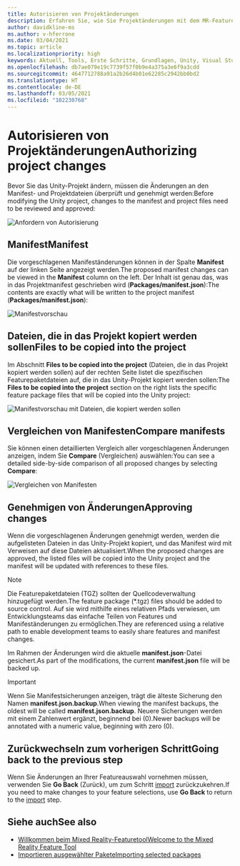 ```yaml
---
title: Autorisieren von Projektänderungen
description: Erfahren Sie, wie Sie Projektänderungen mit dem MR-Featuretool für die HoloLens- und VR-Entwicklung autorisieren.
author: davidkline-ms
ms.author: v-hferrone
ms.date: 03/04/2021
ms.topic: article
ms.localizationpriority: high
keywords: Aktuell, Tools, Erste Schritte, Grundlagen, Unity, Visual Studio, Toolkit, Mixed Reality-Headset, Windows Mixed Reality-Headset, Virtual Reality-Headset, Installation, Windows, HoloLens, Emulator, Unreal, OpenXR
ms.openlocfilehash: db7ae079e19c7739f57f0b9e4a375a3e6f9a3cdd
ms.sourcegitcommit: 4647712788a91a2b26d4b01e62285c2942bb0bd2
ms.translationtype: HT
ms.contentlocale: de-DE
ms.lasthandoff: 03/05/2021
ms.locfileid: "102230768"
---
```

# <a name="authorizing-project-changes"></a><span data-ttu-id="8758d-104">Autorisieren von Projektänderungen</span><span class="sxs-lookup"><span data-stu-id="8758d-104">Authorizing project changes</span></span>

<span data-ttu-id="8758d-105">Bevor Sie das Unity-Projekt ändern, müssen die Änderungen an den Manifest- und Projektdateien überprüft und genehmigt werden:</span><span class="sxs-lookup"><span data-stu-id="8758d-105">Before modifying the Unity project, changes to the manifest and project files need to be reviewed and approved:</span></span>

![Anfordern von Autorisierung](images/FeatureToolApprovalRequest.png)

## <a name="manifest"></a><span data-ttu-id="8758d-107">Manifest</span><span class="sxs-lookup"><span data-stu-id="8758d-107">Manifest</span></span>

<span data-ttu-id="8758d-108">Die vorgeschlagenen Manifeständerungen können in der Spalte **Manifest** auf der linken Seite angezeigt werden.</span><span class="sxs-lookup"><span data-stu-id="8758d-108">The proposed manifest changes can be viewed in the **Manifest** column on the left.</span></span> <span data-ttu-id="8758d-109">Der Inhalt ist genau das, was in das Projektmanifest geschrieben wird (**Packages/manifest.json**):</span><span class="sxs-lookup"><span data-stu-id="8758d-109">The contents are exactly what will be written to the project manifest (**Packages/manifest.json**):</span></span>

![Manifestvorschau](images/ManifestPreview.png)

## <a name="files-to-be-copied-into-the-project"></a><span data-ttu-id="8758d-111">Dateien, die in das Projekt kopiert werden sollen</span><span class="sxs-lookup"><span data-stu-id="8758d-111">Files to be copied into the project</span></span>

<span data-ttu-id="8758d-112">Im Abschnitt **Files to be copied into the project** (Dateien, die in das Projekt kopiert werden sollen) auf der rechten Seite listet die spezifischen Featurepaketdateien auf, die in das Unity-Projekt kopiert werden sollen:</span><span class="sxs-lookup"><span data-stu-id="8758d-112">The **Files to be copied into the project** section on the right lists the specific feature package files that will be copied into the Unity project:</span></span>

![Manifestvorschau mit Dateien, die kopiert werden sollen](images/FilesToCopy.png)

## <a name="compare-manifests"></a><span data-ttu-id="8758d-114">Vergleichen von Manifesten</span><span class="sxs-lookup"><span data-stu-id="8758d-114">Compare manifests</span></span>

<span data-ttu-id="8758d-115">Sie können einen detaillierten Vergleich aller vorgeschlagenen Änderungen anzeigen, indem Sie **Compare** (Vergleichen) auswählen:</span><span class="sxs-lookup"><span data-stu-id="8758d-115">You can see a detailed side-by-side comparison of all proposed changes by selecting **Compare**:</span></span>

![Vergleichen von Manifesten](images/FeatureToolCompareManifest.png)

## <a name="approving-changes"></a><span data-ttu-id="8758d-117">Genehmigen von Änderungen</span><span class="sxs-lookup"><span data-stu-id="8758d-117">Approving changes</span></span>

<span data-ttu-id="8758d-118">Wenn die vorgeschlagenen Änderungen genehmigt werden, werden die aufgelisteten Dateien in das Unity-Projekt kopiert, und das Manifest wird mit Verweisen auf diese Dateien aktualisiert.</span><span class="sxs-lookup"><span data-stu-id="8758d-118">When the proposed changes are approved, the listed files will be copied into the Unity project and the manifest will be updated with references to these files.</span></span>

> [!NOTE]
> <span data-ttu-id="8758d-119">Die Featurepaketdateien (TGZ) sollten der Quellcodeverwaltung hinzugefügt werden.</span><span class="sxs-lookup"><span data-stu-id="8758d-119">The feature package (\*.tgz) files should be added to source control.</span></span> <span data-ttu-id="8758d-120">Auf sie wird mithilfe eines relativen Pfads verwiesen, um Entwicklungsteams das einfache Teilen von Features und Manifeständerungen zu ermöglichen.</span><span class="sxs-lookup"><span data-stu-id="8758d-120">They are referenced using a relative path to enable development teams to easily share features and manifest changes.</span></span>

 <span data-ttu-id="8758d-121">Im Rahmen der Änderungen wird die aktuelle **manifest.json**-Datei gesichert.</span><span class="sxs-lookup"><span data-stu-id="8758d-121">As part of the modifications, the current **manifest.json** file will be backed up.</span></span>

> [!IMPORTANT]
> <span data-ttu-id="8758d-122">Wenn Sie Manifestsicherungen anzeigen, trägt die älteste Sicherung den Namen **manifest.json.backup**.</span><span class="sxs-lookup"><span data-stu-id="8758d-122">When viewing the manifest backups, the oldest will be called **manifest.json.backup**.</span></span> <span data-ttu-id="8758d-123">Neuere Sicherungen werden mit einem Zahlenwert ergänzt, beginnend bei (0).</span><span class="sxs-lookup"><span data-stu-id="8758d-123">Newer backups will be annotated with a numeric value, beginning with zero (0).</span></span>

## <a name="going-back-to-the-previous-step"></a><span data-ttu-id="8758d-124">Zurückwechseln zum vorherigen Schritt</span><span class="sxs-lookup"><span data-stu-id="8758d-124">Going back to the previous step</span></span>

<span data-ttu-id="8758d-125">Wenn Sie Änderungen an Ihrer Featureauswahl vornehmen müssen, verwenden Sie **Go Back** (Zurück), um zum Schritt [import](importing-features.md) zurückzukehren.</span><span class="sxs-lookup"><span data-stu-id="8758d-125">If you need to make changes to your feature selections, use **Go Back** to return to the [import](importing-features.md) step.</span></span>

## <a name="see-also"></a><span data-ttu-id="8758d-126">Siehe auch</span><span class="sxs-lookup"><span data-stu-id="8758d-126">See also</span></span>

- [<span data-ttu-id="8758d-127">Willkommen beim Mixed Reality-Featuretool</span><span class="sxs-lookup"><span data-stu-id="8758d-127">Welcome to the Mixed Reality Feature Tool</span></span>](welcome-to-mr-feature-tool.md)
- [<span data-ttu-id="8758d-128">Importieren ausgewählter Pakete</span><span class="sxs-lookup"><span data-stu-id="8758d-128">Importing selected packages</span></span>](importing-features.md)
